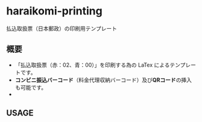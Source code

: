 # haraikomi-printing
払込取扱票（日本郵政）の印刷用テンプレート

## 概要
- 「払込取扱票（赤：02、青：00）」を印刷する為の LaTex によるテンプレートです。  
- **コンビニ振込バーコード**（料金代理収納バーコード）及び**QRコード**の挿入も可能です。  
-   

## USAGE
